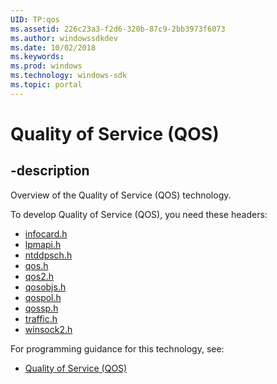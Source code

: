 ```yaml
---
UID: TP:qos
ms.assetid: 226c23a3-f2d6-320b-87c9-2bb3973f6073
ms.author: windowssdkdev
ms.date: 10/02/2018
ms.keywords: 
ms.prod: windows
ms.technology: windows-sdk
ms.topic: portal
---
```


# Quality of Service (QOS)

## -description

Overview of the Quality of Service (QOS) technology.

To develop Quality of Service (QOS), you need these headers:

 * [infocard.h](../infocard/index.md)
 * [lpmapi.h](../lpmapi/index.md)
 * [ntddpsch.h](../ntddpsch/index.md)
 * [qos.h](../qos/index.md)
 * [qos2.h](../qos2/index.md)
 * [qosobjs.h](../qosobjs/index.md)
 * [qospol.h](../qospol/index.md)
 * [qossp.h](../qossp/index.md)
 * [traffic.h](../traffic/index.md)
 * [winsock2.h](../winsock2/index.md)

For programming guidance for this technology, see:
* [Quality of Service (QOS)](/windows/desktop/qos)

